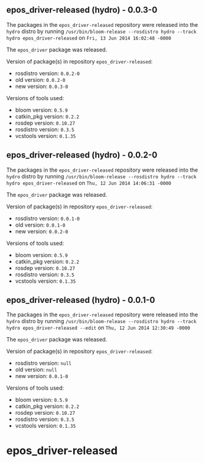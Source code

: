 ## epos_driver-released (hydro) - 0.0.3-0

The packages in the `epos_driver-released` repository were released into the `hydro` distro by running `/usr/bin/bloom-release --rosdistro hydro --track hydro epos_driver-released` on `Fri, 13 Jun 2014 16:02:48 -0000`

The `epos_driver` package was released.

Version of package(s) in repository `epos_driver-released`:
- rosdistro version: `0.0.2-0`
- old version: `0.0.2-0`
- new version: `0.0.3-0`

Versions of tools used:
- bloom version: `0.5.9`
- catkin_pkg version: `0.2.2`
- rosdep version: `0.10.27`
- rosdistro version: `0.3.5`
- vcstools version: `0.1.35`


## epos_driver-released (hydro) - 0.0.2-0

The packages in the `epos_driver-released` repository were released into the `hydro` distro by running `/usr/bin/bloom-release --rosdistro hydro --track hydro epos_driver-released` on `Thu, 12 Jun 2014 14:06:31 -0000`

The `epos_driver` package was released.

Version of package(s) in repository `epos_driver-released`:
- rosdistro version: `0.0.1-0`
- old version: `0.0.1-0`
- new version: `0.0.2-0`

Versions of tools used:
- bloom version: `0.5.9`
- catkin_pkg version: `0.2.2`
- rosdep version: `0.10.27`
- rosdistro version: `0.3.5`
- vcstools version: `0.1.35`


## epos_driver-released (hydro) - 0.0.1-0

The packages in the `epos_driver-released` repository were released into the `hydro` distro by running `/usr/bin/bloom-release --rosdistro hydro --track hydro epos_driver-released --edit` on `Thu, 12 Jun 2014 12:30:49 -0000`

The `epos_driver` package was released.

Version of package(s) in repository `epos_driver-released`:
- rosdistro version: `null`
- old version: `null`
- new version: `0.0.1-0`

Versions of tools used:
- bloom version: `0.5.9`
- catkin_pkg version: `0.2.2`
- rosdep version: `0.10.27`
- rosdistro version: `0.3.5`
- vcstools version: `0.1.35`


epos_driver-released
====================
